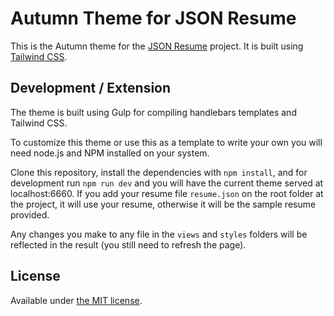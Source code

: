 # Autumn Theme for JSON Resume

This is the Autumn theme for the [JSON Resume](https://jsonresume.org/) project. It is built using [Tailwind CSS](https://tailwindcss.com/).

## Development / Extension

The theme is built using Gulp for compiling handlebars templates and Tailwind CSS.

To customize this theme or use this as a template to write your own you will need node.js and NPM installed on your system.

Clone this repository, install the dependencies with `npm install`, and for development run `npm run dev` and you will have the current theme served at localhost:6660. If you add your resume file `resume.json` on the root folder at the project, it will use your resume, otherwise it will be the sample resume provided.

Any changes you make to any file in the `views` and `styles` folders will be reflected in the result (you still need to refresh the page).

## License

Available under [the MIT license](http://mths.be/mit).
